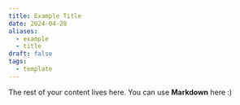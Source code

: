 ```yaml
---
title: Example Title
date: 2024-04-28
aliases: 
  - example
  - title
draft: false
tags:
  - template
---
```

 
The rest of your content lives here. You can use **Markdown** here :)